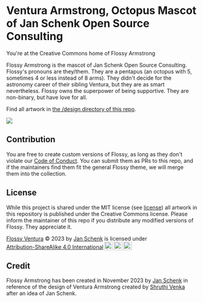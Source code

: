 # Ventura Armstrong, Octopus Mascot of Jan Schenk Open Source Consulting
You're at the Creative Commons home of Flossy Armstrong

Flossy Armstrong is the mascot of Jan Schenk Open Source Consulting. Flossy's pronouns are they/them. They are a pentapus (an octopus with 5, sometimes 4 or less instead of 8 arms). They didn't decide for the astronomy career of their sibling Ventura, but they are as smart nevertheless. Flossy owns the superpower of being supportive. They are non-binary, but have love for all.

Find all artwork in [the /design directory of this repo](/designs/).

![](https://github.com/postman-open-technologies/ventura-armstrong/blob/main/designs/Ventura%20Armstrong%20bg.png)

## Contribution
You are free to create custom versions of Flossy, as long as they don't violate our [Code of Conduct](CODE_OF_CONDUCT.md). You can submit them as PRs to this repo, and if the maintainers find them fit the general Flossy theme, we will merge them into the collection.

## License
While this project is shared under the MIT license (see [license](./LICENSE)) all artwork in this repository is published under the Creative Commons license.
Please inform the maintainer of this repo if you distribute any modified versions of Flossy. They appreciate it.

<p xmlns:cc="http://creativecommons.org/ns#" xmlns:dct="http://purl.org/dc/terms/"><a property="dct:title" rel="cc:attributionURL" href="https://github.com/jansche/flossy-armstrong">Flossy Ventura</a> © 2023 by <a rel="cc:attributionURL dct:creator" property="cc:attributionName" href="https://github.com/jansche">Jan Schenk</a> is licensed under <a href="http://creativecommons.org/licenses/by-sa/4.0/?ref=chooser-v1" target="_blank" rel="license noopener noreferrer" style="display:inline-block;">Attribution-ShareAlike 4.0 International<img style="height:22px!important;margin-left:3px;vertical-align:text-bottom;" src="https://mirrors.creativecommons.org/presskit/icons/cc.svg?ref=chooser-v1"><img style="height:22px!important;margin-left:3px;vertical-align:text-bottom;" src="https://mirrors.creativecommons.org/presskit/icons/by.svg?ref=chooser-v1"><img style="height:22px!important;margin-left:3px;vertical-align:text-bottom;" src="https://mirrors.creativecommons.org/presskit/icons/sa.svg?ref=chooser-v1"></a></p>

## Credit
Flossy Armstrong has been created in November 2023 by [Jan Schenk](https://github.com/jansche) in reference of the design of Ventura Armstrong created by [Shruthi Venka](https://www.linkedin.com/in/shruthivee/) after an idea of Jan Schenk.
